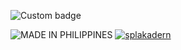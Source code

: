 ![Custom badge](https://img.shields.io/endpoint?color=pink&label=SPLAKADERN&logo=github&logoColor=pink&style=for-the-badge&url=https%3A%2F%2Frebrand.ly%2F7l97je6)

<img title="MADE IN PHILIPPINES" src="https://img.shields.io/badge/MADE%20IN-PHILIPPINES-ncf"></a>
<a href="https://github.com/splakadern"><img title="splakadern" src="https://github-readme-stats.vercel.app/api/top-langs/?username=splakadern&layout=compact&theme=chartreuse-dark&cache_seconds=3200"></a>
</p>
